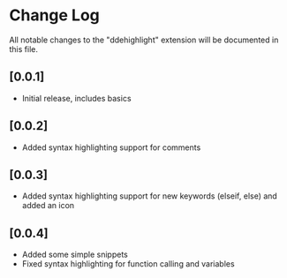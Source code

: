 # Change Log

All notable changes to the "ddehighlight" extension will be documented in this file.

## [0.0.1]

- Initial release, includes basics

## [0.0.2]

- Added syntax highlighting support for comments

## [0.0.3]

- Added syntax highlighting support for new keywords (elseif, else) and added an icon

## [0.0.4]

- Added some simple snippets
- Fixed syntax highlighting for function calling and variables